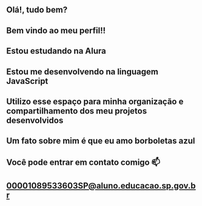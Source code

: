 ## Olá!, tudo bem?
## Bem vindo ao meu perfil!!
## Estou estudando na Alura
## Estou me desenvolvendo na linguagem JavaScript
## Utilizo esse espaço para minha organização e compartilhamento dos meu projetos desenvolvidos
## Um fato sobre mim é que eu amo borboletas azul
## Você pode entrar em contato comigo 📫
## 00001089533603SP@aluno.educacao.sp.gov.br
